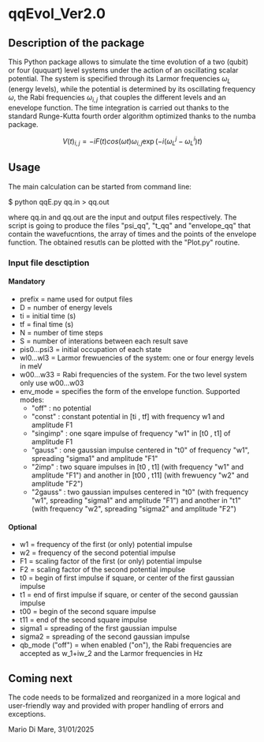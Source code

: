 # qqEvol_Ver2.0

## Description of the package

This Python package allows to simulate the time evolution of a two (qubit) or four (ququart) level systems under the action of an oscillating scalar potential. The system is specified through its Larmor frequencies $\omega_{L}$ (energy levels), while the potential is determined by its oscillating frequency $\omega$, the Rabi frequencies $\omega_{i,j}$ that couples the different levels and an enevelope function. The time integration is carried out thanks to the standard Runge-Kutta fourth order algorithm optimized thanks to the numba package. 

```math
V(t)_{i,j} = -i F(t) cos( \omega t ) \omega _{i,j} \exp\left(-i( \omega ^ {j}_{L}-\omega^{i}_{L})t\right)
```
## Usage

The main calculation can be started from command line:

\$ python qqE.py qq.in > qq.out

where qq.in and qq.out are the input and output files respectively. The script is going to produce the files "psi_qq", "t_qq" and "envelope_qq" that contain the wavefucntions, the array of times and the points of the envelope function. The obtained resutls can be plotted with the "Plot.py" routine.

### Input file desctiption

#### Mandatory
* prefix                = name used for output files
* D                     = number of energy levels
* ti                    = initial time (s)
* tf                    = final time (s)
* N                     = number of time steps   
* S                     = number of interations between each result save
* pis0...psi3           = initial occupation of each state
* wl0...wl3             = Larmor frewuencies of the system: one or four energy levels in meV
* w00...w33             = Rabi frequencies of the system. For the two level system only use w00...w03
* env_mode              = specifies the form of the envelope function. Supported modes:
    * "off"     : no potential
    * "const"   : constant potential in [ti , tf] with frequency w1 and amplitude F1
    * "singimp" : one sqare impulse of frequency "w1" in [t0 , t1] of amplitude F1
    * "gauss"   : one gaussian impulse centered in "t0" of frequency "w1", spreading "sigma1" and amplitude "F1"
    * "2imp"    : two square impulses in [t0 , t1] (with frequency "w1" and amplitude "F1") and another in [t00 , t11] (with frewuency "w2" and amplitude "F2")
    * "2gauss"  : two gaussian impulses centered in "t0" (with frequency "w1", spreading "sigma1" and amplitude "F1") and another in "t1" (with frequency "w2", spreading "sigma2" and amplitude "F2")


#### Optional
* w1               = frequency of the first (or only) potential impulse
* w2               = frequency of the second potential impulse
* F1               = scaling factor of the first (or only) potential impulse
* F2               = scaling factor of the second potential impulse
* t0               = begin of first impulse if square, or center of the first gaussian impulse 
* t1               = end of first impulse if square, or center of the second gaussian impulse 
* t00              = begin of the second square impulse
* t11              = end of the second square impulse
* sigma1           = spreading of the first gaussian impulse
* sigma2           = spreading of the second gaussian impulse
* qb_mode ("off")  = when enabled ("on"), the Rabi frequencies are accepted as w_1+iw_2 and the Larmor frequencies in Hz 

## Coming next

The code needs to be formalized and reorganized in a more logical and user-friendly way and provided with proper handling of errors and exceptions.

Mario Di Mare, 31/01/2025
